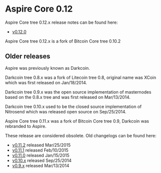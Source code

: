 Aspire Core 0.12
==================

Aspire Core tree 0.12.x release notes can be found here:
- [v0.12.0](release-notes/zeuro/release-notes-0.12.0.md)

Aspire Core tree 0.12.x is a fork of Bitcoin Core tree 0.10.2



Older releases
--------------

Aspire was previously known as Darkcoin.

Darkcoin tree 0.8.x was a fork of Litecoin tree 0.8, original name was XCoin
which was first released on Jan/18/2014.

Darkcoin tree 0.9.x was the open source implementation of masternodes based on
the 0.8.x tree and was first released on Mar/13/2014.

Darkcoin tree 0.10.x used to be the closed source implementation of Nitrosend
which was released open source on Sep/25/2014.

Aspire Core tree 0.11.x was a fork of Bitcoin Core tree 0.9, Darkcoin was rebranded
to Aspire.

These release are considered obsolete. Old changelogs can be found here:

- [v0.11.2](release-notes/zeuro/release-notes-0.11.2.md) released Mar/25/2015
- [v0.11.1](release-notes/zeuro/release-notes-0.11.1.md) released Feb/10/2015
- [v0.11.0](release-notes/zeuro/release-notes-0.11.0.md) released Jan/15/2015
- [v0.10.x](release-notes/zeuro/release-notes-0.10.0.md) released Sep/25/2014
- [v0.9.x](release-notes/zeuro/release-notes-0.9.0.md) released Mar/13/2014
